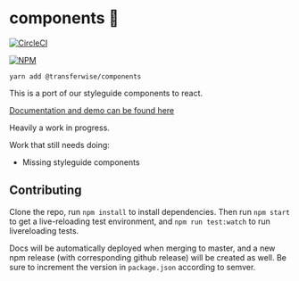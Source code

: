 components 🎉
============

[![CircleCI](https://circleci.com/gh/transferwise/components.svg?style=shield&circle-token=07708b37b1b85d567cf1c25ad7d7fde9fbd165c0)](https://circleci.com/gh/transferwise/components)

[![NPM](https://badge.fury.io/js/%40transferwise%2Fcomponents.svg)](https://www.npmjs.com/package/@transferwise/components)

`yarn add @transferwise/components`

This is a port of our styleguide components to react.

[Documentation and demo can be found here](https://transferwise.github.io/components/)

Heavily a work in progress.

Work that still needs doing:
- Missing styleguide components

## Contributing

Clone the repo, run `npm install` to install dependencies. Then run `npm start` to get a live-reloading test environment, and `npm run test:watch` to run livereloading tests.

Docs will be automatically deployed when merging to master, and a new npm release (with corresponding github release) will be created as well. Be sure to increment the version in `package.json` according to semver.
